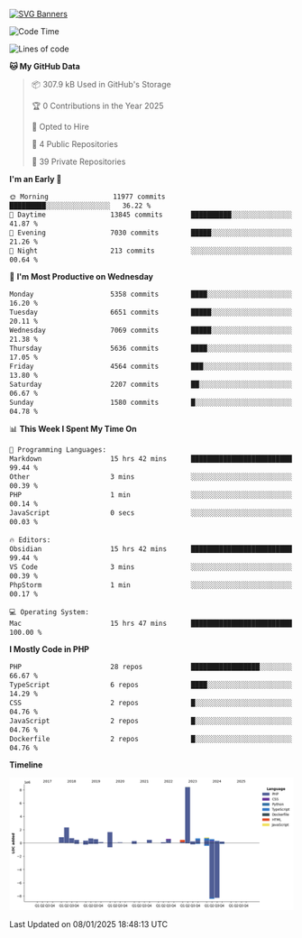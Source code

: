 [![SVG Banners](https://svg-banners.vercel.app/api?type=glitch&text1=Gere_Lajos%F0%9F%92%BB&width=800&height=400)](https://github.com/Akshay090/svg-banners)

<!--START_SECTION:waka-->
![Code Time](http://img.shields.io/badge/Code%20Time-2%2C059%20hrs%209%20mins-blue)

![Lines of code](https://img.shields.io/badge/From%20Hello%20World%20I%27ve%20Written-20.5%20million%20lines%20of%20code-blue)

**🐱 My GitHub Data** 

> 📦 307.9 kB Used in GitHub's Storage 
 > 
> 🏆 0 Contributions in the Year 2025
 > 
> 💼 Opted to Hire
 > 
> 📜 4 Public Repositories 
 > 
> 🔑 39 Private Repositories 
 > 
**I'm an Early 🐤** 

```text
🌞 Morning                11977 commits       █████████░░░░░░░░░░░░░░░░   36.22 % 
🌆 Daytime                13845 commits       ██████████░░░░░░░░░░░░░░░   41.87 % 
🌃 Evening                7030 commits        █████░░░░░░░░░░░░░░░░░░░░   21.26 % 
🌙 Night                  213 commits         ░░░░░░░░░░░░░░░░░░░░░░░░░   00.64 % 
```
📅 **I'm Most Productive on Wednesday** 

```text
Monday                   5358 commits        ████░░░░░░░░░░░░░░░░░░░░░   16.20 % 
Tuesday                  6651 commits        █████░░░░░░░░░░░░░░░░░░░░   20.11 % 
Wednesday                7069 commits        █████░░░░░░░░░░░░░░░░░░░░   21.38 % 
Thursday                 5636 commits        ████░░░░░░░░░░░░░░░░░░░░░   17.05 % 
Friday                   4564 commits        ███░░░░░░░░░░░░░░░░░░░░░░   13.80 % 
Saturday                 2207 commits        ██░░░░░░░░░░░░░░░░░░░░░░░   06.67 % 
Sunday                   1580 commits        █░░░░░░░░░░░░░░░░░░░░░░░░   04.78 % 
```


📊 **This Week I Spent My Time On** 

```text
💬 Programming Languages: 
Markdown                 15 hrs 42 mins      █████████████████████████   99.44 % 
Other                    3 mins              ░░░░░░░░░░░░░░░░░░░░░░░░░   00.39 % 
PHP                      1 min               ░░░░░░░░░░░░░░░░░░░░░░░░░   00.14 % 
JavaScript               0 secs              ░░░░░░░░░░░░░░░░░░░░░░░░░   00.03 % 

🔥 Editors: 
Obsidian                 15 hrs 42 mins      █████████████████████████   99.44 % 
VS Code                  3 mins              ░░░░░░░░░░░░░░░░░░░░░░░░░   00.39 % 
PhpStorm                 1 min               ░░░░░░░░░░░░░░░░░░░░░░░░░   00.17 % 

💻 Operating System: 
Mac                      15 hrs 47 mins      █████████████████████████   100.00 % 
```

**I Mostly Code in PHP** 

```text
PHP                      28 repos            █████████████████░░░░░░░░   66.67 % 
TypeScript               6 repos             ████░░░░░░░░░░░░░░░░░░░░░   14.29 % 
CSS                      2 repos             █░░░░░░░░░░░░░░░░░░░░░░░░   04.76 % 
JavaScript               2 repos             █░░░░░░░░░░░░░░░░░░░░░░░░   04.76 % 
Dockerfile               2 repos             █░░░░░░░░░░░░░░░░░░░░░░░░   04.76 % 
```



**Timeline**

![Lines of Code chart](https://raw.githubusercontent.com/gere-lajos/gere-lajos/main/assets/bar_graph.png)


 Last Updated on 08/01/2025 18:48:13 UTC
<!--END_SECTION:waka-->
